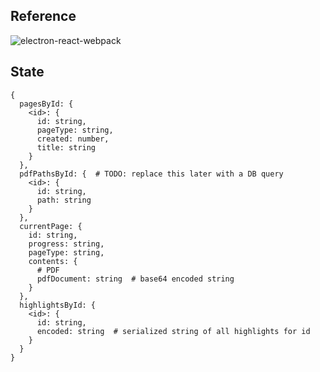 ## Reference

![electron-react-webpack](https://github.com/pastahito/electron-react-webpack)


## State

```
{
  pagesById: {
    <id>: {
      id: string,
      pageType: string,
      created: number,
      title: string
    }
  },
  pdfPathsById: {  # TODO: replace this later with a DB query
    <id>: {
      id: string,
      path: string
    }
  },
  currentPage: {
    id: string,
    progress: string,
    pageType: string,
    contents: {
      # PDF
      pdfDocument: string  # base64 encoded string
    }
  },
  highlightsById: {
    <id>: {
      id: string,
      encoded: string  # serialized string of all highlights for id
    }
  }
}
```
